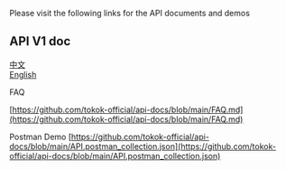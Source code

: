 Please visit the following links for the API documents and demos

## API V1 doc
[中文](https://github.com/tokok-official/api-docs/blob/main/docs/api.v1.cn.md)  
[English](https://github.com/tokok-official/api-docs/blob/main/docs/api.v1.en.md)


FAQ

[https://github.com/tokok-official/api-docs/blob/main/FAQ.md](https://github.com/tokok-official/api-docs/blob/main/FAQ.md)


Postman Demo
[https://github.com/tokok-official/api-docs/blob/main/API.postman_collection.json](https://github.com/tokok-official/api-docs/blob/main/API.postman_collection.json) 
